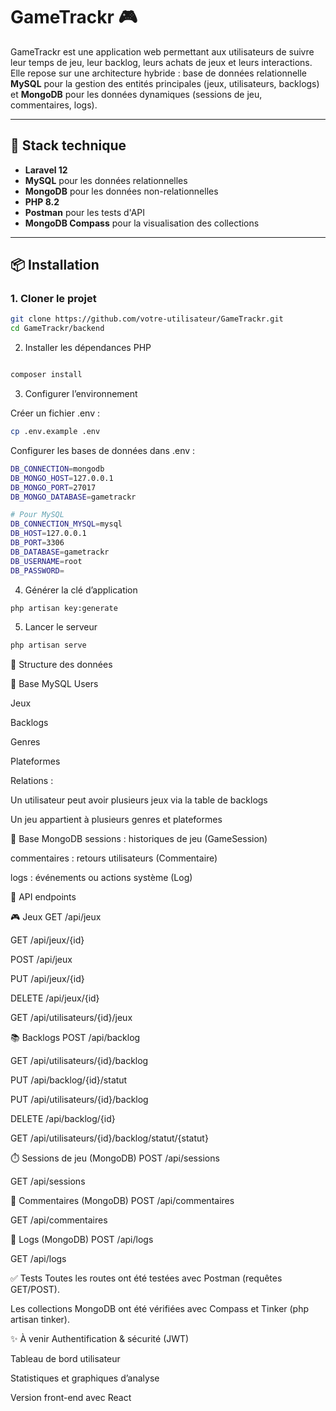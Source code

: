 # GameTrackr 🎮

GameTrackr est une application web permettant aux utilisateurs de suivre leur temps de jeu, leur backlog, leurs achats de jeux et leurs interactions. Elle repose sur une architecture hybride : base de données relationnelle **MySQL** pour la gestion des entités principales (jeux, utilisateurs, backlogs) et **MongoDB** pour les données dynamiques (sessions de jeu, commentaires, logs).

---

## 🧱 Stack technique

- **Laravel 12**
- **MySQL** pour les données relationnelles
- **MongoDB** pour les données non-relationnelles
- **PHP 8.2**
- **Postman** pour les tests d'API
- **MongoDB Compass** pour la visualisation des collections

---

## 📦 Installation

### 1. Cloner le projet

```bash
git clone https://github.com/votre-utilisateur/GameTrackr.git
cd GameTrackr/backend
```

2. Installer les dépendances PHP

```bash

composer install
```

3. Configurer l’environnement

Créer un fichier .env :

```bash
cp .env.example .env
```

Configurer les bases de données dans .env :

```bash
DB_CONNECTION=mongodb
DB_MONGO_HOST=127.0.0.1
DB_MONGO_PORT=27017
DB_MONGO_DATABASE=gametrackr

# Pour MySQL
DB_CONNECTION_MYSQL=mysql
DB_HOST=127.0.0.1
DB_PORT=3306
DB_DATABASE=gametrackr
DB_USERNAME=root
DB_PASSWORD=
```

4. Générer la clé d’application

```bash
php artisan key:generate
```

5. Lancer le serveur

```bash
php artisan serve
```

📂 Structure des données

🔗 Base MySQL
Users

Jeux

Backlogs

Genres

Plateformes

Relations :

Un utilisateur peut avoir plusieurs jeux via la table de backlogs

Un jeu appartient à plusieurs genres et plateformes

🧪 Base MongoDB
sessions : historiques de jeu (GameSession)

commentaires : retours utilisateurs (Commentaire)

logs : événements ou actions système (Log)


🔁 API endpoints

🎮 Jeux
GET /api/jeux

GET /api/jeux/{id}

POST /api/jeux

PUT /api/jeux/{id}

DELETE /api/jeux/{id}

GET /api/utilisateurs/{id}/jeux

📚 Backlogs
POST /api/backlog

GET /api/utilisateurs/{id}/backlog

PUT /api/backlog/{id}/statut

PUT /api/utilisateurs/{id}/backlog

DELETE /api/backlog/{id}

GET /api/utilisateurs/{id}/backlog/statut/{statut}

⏱️ Sessions de jeu (MongoDB)
POST /api/sessions

GET /api/sessions

💬 Commentaires (MongoDB)
POST /api/commentaires

GET /api/commentaires

📝 Logs (MongoDB)
POST /api/logs

GET /api/logs

✅ Tests
Toutes les routes ont été testées avec Postman (requêtes GET/POST).

Les collections MongoDB ont été vérifiées avec Compass et Tinker (php artisan tinker).

✨ À venir
Authentification & sécurité (JWT)

Tableau de bord utilisateur

Statistiques et graphiques d’analyse

Version front-end avec React

